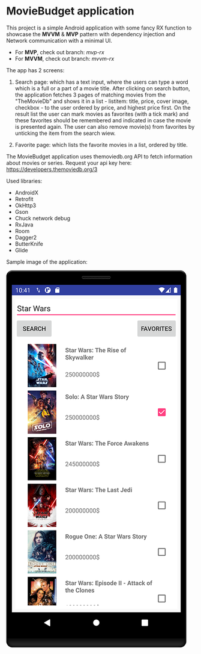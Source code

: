 # MovieBudget application

This project is a simple Android application with some fancy RX function to showcase the **MVVM** & **MVP** pattern with dependency injection and Network communication with a minimal UI.

- For **MVP**, check out branch: *mvp-rx*
- For **MVVM**, check out branch: *mvvm-rx*

The app has 2 screens:

1. Search page: which has a text input, where the users can type a word which is a full or a part of a movie title. After clicking on search button, the application fetches 3 pages of matching movies from the "TheMovieDb" and shows it in a list  - listitem: title, price, cover image, checkbox -  to the user ordered by price, and highest price first. On the result list the user can mark movies as favorites (with a tick mark) and these favorites should be remembered and indicated in case the movie is presented again. The user can also remove movie(s) from favorites by unticking the item from the search wiew.

2. Favorite page: which lists the favorite movies in a list, ordered by title.

The MovieBudget application uses themoviedb.org API to fetch information about movies or series.
Request your api key here: https://developers.themoviedb.org/3

Used libraries: 
- AndroidX
- Retrofit
- OkHttp3
- Gson
- Chuck network debug
- RxJava
- Room
- Dagger2
- ButterKnife
- Glide

Sample image of the application: 

![sample image](images/sample_framed2.png)
